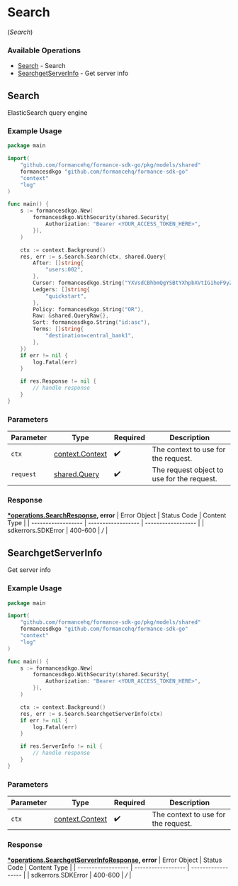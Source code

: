 # Search
(*Search*)

### Available Operations

* [Search](#search) - Search
* [SearchgetServerInfo](#searchgetserverinfo) - Get server info

## Search

ElasticSearch query engine

### Example Usage

```go
package main

import(
	"github.com/formancehq/formance-sdk-go/pkg/models/shared"
	formancesdkgo "github.com/formancehq/formance-sdk-go"
	"context"
	"log"
)

func main() {
    s := formancesdkgo.New(
        formancesdkgo.WithSecurity(shared.Security{
            Authorization: "Bearer <YOUR_ACCESS_TOKEN_HERE>",
        }),
    )

    ctx := context.Background()
    res, err := s.Search.Search(ctx, shared.Query{
        After: []string{
            "users:002",
        },
        Cursor: formancesdkgo.String("YXVsdCBhbmQgYSBtYXhpbXVtIG1heF9yZXN1bHRzLol="),
        Ledgers: []string{
            "quickstart",
        },
        Policy: formancesdkgo.String("OR"),
        Raw: &shared.QueryRaw{},
        Sort: formancesdkgo.String("id:asc"),
        Terms: []string{
            "destination=central_bank1",
        },
    })
    if err != nil {
        log.Fatal(err)
    }

    if res.Response != nil {
        // handle response
    }
}
```

### Parameters

| Parameter                                             | Type                                                  | Required                                              | Description                                           |
| ----------------------------------------------------- | ----------------------------------------------------- | ----------------------------------------------------- | ----------------------------------------------------- |
| `ctx`                                                 | [context.Context](https://pkg.go.dev/context#Context) | :heavy_check_mark:                                    | The context to use for the request.                   |
| `request`                                             | [shared.Query](../../pkg/models/shared/query.md)      | :heavy_check_mark:                                    | The request object to use for the request.            |


### Response

**[*operations.SearchResponse](../../pkg/models/operations/searchresponse.md), error**
| Error Object       | Status Code        | Content Type       |
| ------------------ | ------------------ | ------------------ |
| sdkerrors.SDKError | 400-600            | */*                |

## SearchgetServerInfo

Get server info

### Example Usage

```go
package main

import(
	"github.com/formancehq/formance-sdk-go/pkg/models/shared"
	formancesdkgo "github.com/formancehq/formance-sdk-go"
	"context"
	"log"
)

func main() {
    s := formancesdkgo.New(
        formancesdkgo.WithSecurity(shared.Security{
            Authorization: "Bearer <YOUR_ACCESS_TOKEN_HERE>",
        }),
    )

    ctx := context.Background()
    res, err := s.Search.SearchgetServerInfo(ctx)
    if err != nil {
        log.Fatal(err)
    }

    if res.ServerInfo != nil {
        // handle response
    }
}
```

### Parameters

| Parameter                                             | Type                                                  | Required                                              | Description                                           |
| ----------------------------------------------------- | ----------------------------------------------------- | ----------------------------------------------------- | ----------------------------------------------------- |
| `ctx`                                                 | [context.Context](https://pkg.go.dev/context#Context) | :heavy_check_mark:                                    | The context to use for the request.                   |


### Response

**[*operations.SearchgetServerInfoResponse](../../pkg/models/operations/searchgetserverinforesponse.md), error**
| Error Object       | Status Code        | Content Type       |
| ------------------ | ------------------ | ------------------ |
| sdkerrors.SDKError | 400-600            | */*                |
